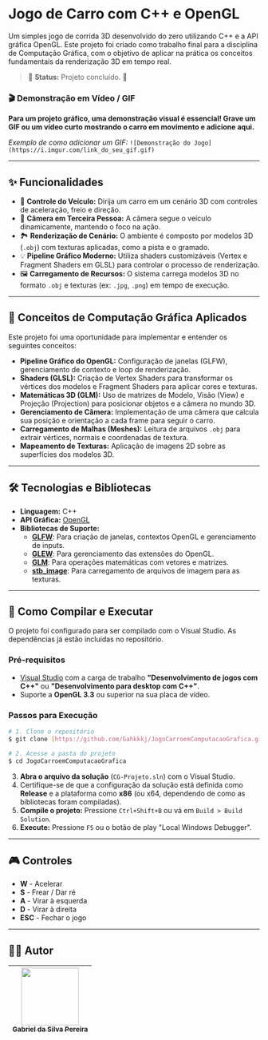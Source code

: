 # Jogo de Carro com C++ e OpenGL

Um simples jogo de corrida 3D desenvolvido do zero utilizando C++ e a API gráfica OpenGL. Este projeto foi criado como trabalho final para a disciplina de Computação Gráfica, com o objetivo de aplicar na prática os conceitos fundamentais da renderização 3D em tempo real.

> 🚧 **Status:** Projeto concluído. 🚧

### 🎬 Demonstração em Vídeo / GIF

**Para um projeto gráfico, uma demonstração visual é essencial! Grave um GIF ou um vídeo curto mostrando o carro em movimento e adicione aqui.**

_Exemplo de como adicionar um GIF:_
`![Demonstração do Jogo](https://i.imgur.com/link_do_seu_gif.gif)`

---

## ✨ Funcionalidades

* 🚗 **Controle do Veículo:** Dirija um carro em um cenário 3D com controles de aceleração, freio e direção.
* 🎥 **Câmera em Terceira Pessoa:** A câmera segue o veículo dinamicamente, mantendo o foco na ação.
* 🏞️ **Renderização de Cenário:** O ambiente é composto por modelos 3D (`.obj`) com texturas aplicadas, como a pista e o gramado.
* 💡 **Pipeline Gráfico Moderno:** Utiliza shaders customizáveis (Vertex e Fragment Shaders em GLSL) para controlar o processo de renderização.
* 🖼️ **Carregamento de Recursos:** O sistema carrega modelos 3D no formato `.obj` e texturas (ex: `.jpg`, `.png`) em tempo de execução.

---

## 🧠 Conceitos de Computação Gráfica Aplicados

Este projeto foi uma oportunidade para implementar e entender os seguintes conceitos:

* **Pipeline Gráfico do OpenGL:** Configuração de janelas (GLFW), gerenciamento de contexto e loop de renderização.
* **Shaders (GLSL):** Criação de Vertex Shaders para transformar os vértices dos modelos e Fragment Shaders para aplicar cores e texturas.
* **Matemáticas 3D (GLM):** Uso de matrizes de Modelo, Visão (View) e Projeção (Projection) para posicionar objetos e a câmera no mundo 3D.
* **Gerenciamento de Câmera:** Implementação de uma câmera que calcula sua posição e orientação a cada frame para seguir o carro.
* **Carregamento de Malhas (Meshes):** Leitura de arquivos `.obj` para extrair vértices, normais e coordenadas de textura.
* **Mapeamento de Texturas:** Aplicação de imagens 2D sobre as superfícies dos modelos 3D.

---

## 🛠️ Tecnologias e Bibliotecas

* **Linguagem:** C++
* **API Gráfica:** [OpenGL](https://www.opengl.org/)
* **Bibliotecas de Suporte:**
    * [**GLFW**](https://www.glfw.org/): Para criação de janelas, contextos OpenGL e gerenciamento de inputs.
    * [**GLEW**](http://glew.sourceforge.net/): Para gerenciamento das extensões do OpenGL.
    * [**GLM**](https://glm.g-truc.net/0.9.9/index.html): Para operações matemáticas com vetores e matrizes.
    * [**stb_image**](https://github.com/nothings/stb/blob/master/stb_image.h): Para carregamento de arquivos de imagem para as texturas.

---

## 🚀 Como Compilar e Executar

O projeto foi configurado para ser compilado com o Visual Studio. As dependências já estão incluídas no repositório.

### Pré-requisitos

* [Visual Studio](https://visualstudio.microsoft.com/pt-br/vs/) com a carga de trabalho **"Desenvolvimento de jogos com C++"** ou **"Desenvolvimento para desktop com C++"**.
* Suporte a **OpenGL 3.3** ou superior na sua placa de vídeo.

### Passos para Execução

```bash
# 1. Clone o repositório
$ git clone [https://github.com/Gahkkkj/JogoCarroemComputacaoGrafica.git](https://github.com/Gahkkkj/JogoCarroemComputacaoGrafica.git)

# 2. Acesse a pasta do projeto
$ cd JogoCarroemComputacaoGrafica
```

3.  **Abra o arquivo da solução** (`CG-Projeto.sln`) com o Visual Studio.
4.  Certifique-se de que a configuração da solução está definida como **Release** e a plataforma como **x86** (ou x64, dependendo de como as bibliotecas foram compiladas).
5.  **Compile o projeto:** Pressione `Ctrl+Shift+B` ou vá em `Build > Build Solution`.
6.  **Execute:** Pressione `F5` ou o botão de play "Local Windows Debugger".

---

## 🎮 Controles

* **W** - Acelerar
* **S** - Frear / Dar ré
* **A** - Virar à esquerda
* **D** - Virar à direita
* **ESC** - Fechar o jogo

---

## 👨‍💻 Autor

| [<img src="https://avatars.githubusercontent.com/u/104975550?v=4" width=115><br><sub>Gabriel da Silva Pereira</sub>](https://github.com/Gahkkkj) |
| :---: |
